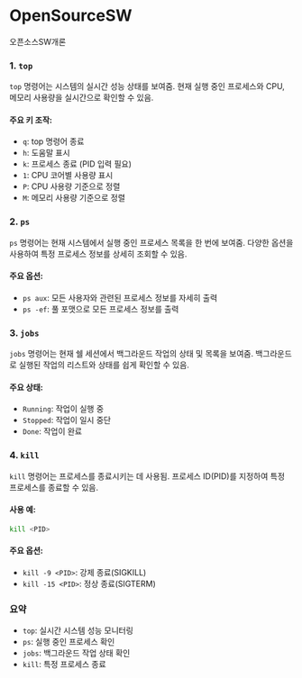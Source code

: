 # OpenSourceSW
오픈소스SW개론

### 1. `top`
`top` 명령어는 시스템의 실시간 성능 상태를 보여줌. 현재 실행 중인 프로세스와 CPU, 메모리 사용량을 실시간으로 확인할 수 있음.

#### 주요 키 조작:
- `q`: top 명령어 종료
- `h`: 도움말 표시
- `k`: 프로세스 종료 (PID 입력 필요)
- `1`: CPU 코어별 사용량 표시
- `P`: CPU 사용량 기준으로 정렬
- `M`: 메모리 사용량 기준으로 정렬

### 2. `ps`
`ps` 명령어는 현재 시스템에서 실행 중인 프로세스 목록을 한 번에 보여줌. 다양한 옵션을 사용하여 특정 프로세스 정보를 상세히 조회할 수 있음.

#### 주요 옵션:
- `ps aux`: 모든 사용자와 관련된 프로세스 정보를 자세히 출력
- `ps -ef`: 풀 포맷으로 모든 프로세스 정보를 출력

### 3. `jobs`
`jobs` 명령어는 현재 쉘 세션에서 백그라운드 작업의 상태 및 목록을 보여줌. 백그라운드로 실행된 작업의 리스트와 상태를 쉽게 확인할 수 있음.

#### 주요 상태:
- `Running`: 작업이 실행 중
- `Stopped`: 작업이 일시 중단
- `Done`: 작업이 완료

### 4. `kill`
`kill` 명령어는 프로세스를 종료시키는 데 사용됨. 프로세스 ID(PID)를 지정하여 특정 프로세스를 종료할 수 있음.

#### 사용 예:
```bash
kill <PID>
```
#### 주요 옵션:
- `kill -9 <PID>`: 강제 종료(SIGKILL)
- `kill -15 <PID>`: 정상 종료(SIGTERM)

### 요약
- `top`: 실시간 시스템 성능 모니터링
- `ps`: 실행 중인 프로세스 확인
- `jobs`: 백그라운드 작업 상태 확인
- `kill`: 특정 프로세스 종료
